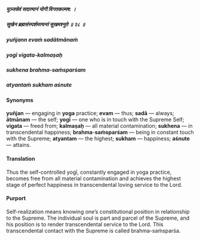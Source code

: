 ##### युञ्जन्नेवं सदात्मानं योगी विगतकल्मष: ।
##### सुखेन ब्रह्मसंस्पर्शमत्यन्तं सुखमश्नुते ॥ २८ ॥

##### yuñjann evaṁ sadātmānaṁ
##### yogī vigata-kalmaṣaḥ
##### sukhena brahma-saṁsparśam
##### atyantaṁ sukham aśnute

#### Synonyms

**yuñjan** — engaging in **yoga** practice; **evam** — thus; **sadā** — always; **ātmānam** — the self; **yogī** — one who is in touch with the Supreme Self; **vigata** — freed from; **kalmaṣaḥ** — all material contamination; **sukhena** — in transcendental happiness; **brahma**-**saṁsparśam** — being in constant touch with the Supreme; **atyantam** — the highest; **sukham** — happiness; **aśnute** — attains.

#### Translation

Thus the self-controlled yogī, constantly engaged in yoga practice, becomes free from all material contamination and achieves the highest stage of perfect happiness in transcendental loving service to the Lord.

#### Purport

Self-realization means knowing one’s constitutional position in relationship to the Supreme. The individual soul is part and parcel of the Supreme, and his position is to render transcendental service to the Lord. This transcendental contact with the Supreme is called brahma-saṁsparśa.